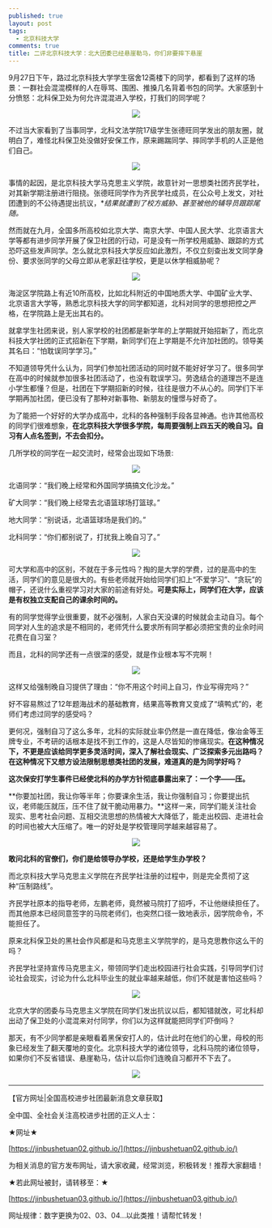 ```yaml
---
published: true
layout: post
tags:
  - 北京科技大学
comments: true
title: 二评北京科技大学：北大团委已经悬崖勒马，你们非要摔下悬崖
---
```


9月27日下午，路过北京科技大学学生宿舍12斋楼下的同学，都看到了这样的场景：一群社会混混模样的人在辱骂、围困、推搡几名背着书包的同学。大家感到十分愤怒：北科保卫处为何允许混混进入学校，打我们的同学呢？

<p align="center"> <img src="https://i.loli.net/2018/10/04/5bb62cb399ae9.png"> </p>

不过当大家看到了当事同学，北科文法学院17级学生张德旺同学发出的朋友圈，就明白了，难怪北科保卫处没做好安保工作，原来踢踹同学、摔同学手机的人正是他们自己。

<p align="center"> <img src="https://i.loli.net/2018/10/04/5bb62f13c3506.png"> </p>

事情的起因，是北京科技大学马克思主义学院，故意针对一思想类社团齐民学社，对其新学期注册进行阻挠。张德旺同学作为齐民学社成员，在公众号上发文，对社团遭到的不公待遇提出抗议，**结果就遭到了校方威胁、甚至被他的辅导员跟踪尾随。*

然而就在九月，全国多所高校如北京大学、南京大学、中国人民大学、北京语言大学等都有进步同学开展了保卫社团的行动，可是没有一所学校用威胁、跟踪的方式恐吓这些发声同学。怎么就北京科技大学反应如此激烈，不仅立刻查出发文同学身份、要求张同学的父母立即从老家赶往学校，更是以休学相威胁呢？

<p align="center"> <img src="https://i.loli.net/2018/10/04/5bb62cafd07cc.png"> </p>


海淀区学院路上有近10所高校，比如北科附近的中国地质大学、中国矿业大学、北京语言大学等，熟悉北京科技大学的同学都知道，北科对同学的思想把控之严格，在学院路上是无出其右的。

就拿学生社团来说，别人家学校的社团都是新学年的上学期就开始招新了，而北京科技大学社团的正式招新在下学期，新同学们在上学期是不允许加社团的。领导美其名曰：“怕耽误同学学习。”

不知道领导凭什么认为，同学们参加社团活动的同时就不能好好学习了。很多同学在高中的时候就参加很多社团活动了，也没有耽误学习。劳逸结合的道理岂不是连小学生都懂？但是，社团在下学期招新的时候，往往是很力不从心的。同学们下半学期再加社团，便已没有了那种对新事物、新朋友的憧憬与好奇了。

为了能把一个好好的大学办成高中，北科的各种强制手段各显神通。也许其他高校的同学们很难想象，**在北京科技大学很多学院，每周要强制上四五天的晚自习。自习有人点名签到，不去会扣分。**

几所学校的同学在一起交流时，经常会出现如下场景:

<p align="center"> <img src="https://i.loli.net/2018/10/04/5bb62cafd20ef.png"> </p>


北语同学：“我们晚上经常和外国同学搞搞文化沙龙。”

矿大同学：“我们晚上经常去北语篮球场打篮球。”

地大同学：“别说话，北语篮球场是我们的。”

北科同学：“你们都别说了，打扰我上晚自习了。”

<p align="center"> <img src="https://i.loli.net/2018/10/04/5bb62ca98216d.png"> </p>


可大学和高中的区别，不就在于多元性吗？掏的是大学的学费，过的是高中的生活，同学们的意见是很大的。有些老师就开始给同学们扣上“不爱学习”、“贪玩”的帽子，还说什么重视学习对大家的前途有好处。**可是实际上，同学们在大学，应该是有权独立支配自己的课余时间的。**

有的同学觉得学业很重要，就不必强制，人家白天没课的时候就会主动自习。每个同学对人生的追求是不相同的，老师凭什么要求所有同学都必须把宝贵的业余时间花费在自习室？

而且，北科的同学还有一点很深的感受，就是作业根本写不完啊！

<p align="center"> <img src="https://i.loli.net/2018/10/04/5bb62f13370a2.png"> </p>


这样又给强制晚自习提供了理由：“你不用这个时间上自习，作业写得完吗？”

好不容易熬过了12年题海战术的基础教育，结果高等教育又变成了“填鸭式”的，老师们考虑过同学的感受吗？

更何况，强制自习了这么多年，北科的实际就业率仍然是一直在降低，像冶金等王牌专业，不考研的话根本是找不到工作的，这是人尽皆知的惨痛现实。**在这种情况下，不更是应该给同学更多灵活时间，深入了解社会现实、广泛探索多元出路吗？在这种情况下又想方设法限制思想类社团的发展，难道真的是为同学好吗？**

**这次保安打学生事件已经使北科的办学方针彻底暴露出来了：一个字——压。**

**你要加社团，我让你等半年；你要课余生活，我让你强制自习；你要提出抗议，老师能压就压，压不住了就干脆动用暴力。**这样一来，同学们能关注社会现实、思考社会问题、互相交流思想的热情被大大降低了，能走出校园、走进社会的时间也被大大压缩了。唯一的好处是学校管理同学越来越容易了。

<p align="center"> <img src="https://i.loli.net/2018/10/04/5bb62f2365cd5.png"> </p>


**敢问北科的官僚们，你们是给领导办学校，还是给学生办学校？**

而北京科技大学马克思主义学院在齐民学社注册的过程中，则是完全贯彻了这种“压制路线”。

齐民学社原本的指导老师，左鹏老师，竟然被马院打了招呼，不让他继续担任了。而其他原本已经同意签字的马院老师们，也突然口径一致地表示，因学院命令，不能担任了。

原来北科保卫处的黑社会作风都是和马克思主义学院学的，是马克思教你这么干的吗？

齐民学社坚持宣传马克思主义，带领同学们走出校园进行社会实践，引导同学们讨论社会现实，讨论为什么北科毕业生的就业率越来越低，你们不就是害怕这些吗？

<p align="center"> <img src="https://i.loli.net/2018/10/04/5bb62f1c4e1e5.png"> </p>

北京大学的团委与马克思主义学院在同学们发出抗议以后，都知错就改，可北科却出动了保卫处的小混混来对付同学，你们以为这样就能把同学们吓倒吗？

那天，有不少同学都是亲眼看着黑保安打人的，估计此时在他们的心里，母校的形象已经发生了翻天覆地的变化。北京科技大学的诸位领导，北科马院的诸位领导，如果你们不反省错误、悬崖勒马，估计以后你们连晚自习都开不下去了。

<p align="center"> <img src="https://i.loli.net/2018/10/04/5bb62f6380a86.png"> </p>


---
【官方网址|全国高校进步社团最新消息文章获取】

全中国、全社会关注高校进步社团的正义人士：

★网址★

[https://jinbushetuan02.github.io/](https://jinbushetuan02.github.io/)

为相关消息的官方发布网址，请大家收藏，经常浏览，积极转发！推荐大家翻墙！

★若此网址被封，请转移至：★

[https://jinbushetuan03.github.io/](https://jinbushetuan03.github.io/)

网址规律：数字更换为02、03、04…以此类推！请帮忙转发！
